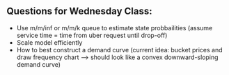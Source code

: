 <h2>Questions for Wednesday Class:</h2>

* Use m/m/inf or m/m/k queue to estimate state probbailities (assume service time = time from uber request until drop-off)
* Scale model efficiently
* How to best construct a demand curve (current idea: bucket prices and draw frequency chart --> should look like a convex downward-sloping demand curve) 
